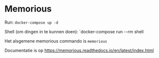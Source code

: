 # Memorious

Run: `docker-compose up -d`

Shell (om dingen in te kunnen doen): `docker-compose run --rm shell

Het alsgemene memorious commando is `memorious`

Documentatie is op https://memorious.readthedocs.io/en/latest/index.html

